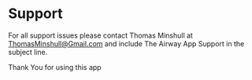 # Support

For all support issues please contact Thomas Minshull at ThomasMinshull@Gmail.com 
and include The Airway App Support in the subject line. 

Thank You for using this app
